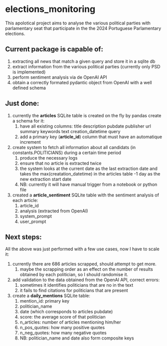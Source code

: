 # elections_monitoring

This apolotical project aims to analyse the various political parties with parlamentary seat that participate in the the 2024 Portuguese Parlamentary elections.

## Current package is capable of:
1. extracting all news that match a given query and store it in a sqlite db
2. extract information from the various political parties (currently only PSD is implemented)
3. perform sentiment analysis via de OpenAI API
4. obtain a correctly formated pydantic object from OpenAI with a well defined schema

## Just done:
1. currently the **articles** SQLite table is created on the fly by pandas create a schema for it:  
    1. have all existing columns: title	description	pubdate	publisher	url	summary	keywords	text	creation_datetime	query
    2. add a primary key (**article_id**) column that must have an automatique increment
2. create system to fetch all information about all candidats (in constants.POLITICIANS) during a certain time period
    1. produce the necessary logs
    2. ensure that no article is extracted twice
    3. the system looks at the current date as the last extraction date and takes the max(creatation_datetime) in the articles table -1 day as the new extraction start date 
    4. NB: currently it will have manual trigger from a notebook or python file
3. created a **article_sentiment** SQLite table with the sentiment analysis of each article:
    1. article_id
    2. analysis (extracted from OpenAI)
    3. system_prompt
    4. user_prompt

## Next steps:
All the above was just performed with a few use cases, now I have to scale it:  
1. currently there are 686 articles scrapped, should attempt to get more.
    1. maybe the scrapping order as an effect on the number of results obtained by each politician, so I should randomise it.
2. add validation to the data obtained from the OpenAI API, correct errors:
    1. sometimes it identifies politicians that are no in the text
    2. it fails to find citations for politicians that are present
3. create a **daily_mentions** SQLite table:
    1. mention_id: primary key
    2. politician_name
    3. date (which corresponds to articles pubdate)
    3. score: the average score of that politician
    4. n_articles: number of articles mentioning him/her
    5. n_pos_quotes: how many positive quotes
    6. n_neg_quotes: how many negative quotes
    7. NB: politician_name and date also form composite keys


